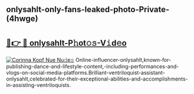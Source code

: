 ## onlysahlt-only-fans​-leaked-photo​-Private-(4hwge)


# <h2><a href="https://mediaupload.pro?title=onlysahlt&ref=git">🔗👉 🔴 onlysahlt-P𝚑ot𝚘𝚜-V𝚒d𝚎o</a></h2>

[![Corinna Kopf Nue Nu𝚍e𝚜](https://i.imgur.com/0qMVB7G.gif)](https://mediaupload.pro?title=onlysahlt&ref=git)
Online-influencer-onlysahlt,known-for-publishing-dance-and-lifestyle-content,-including-performances-and-vlogs-on-social-media-platforms.Brilliant-ventriloquist-assistant-onlysahlt,celebrated-for-their-exceptional-abilities-and-accomplishments-in-assisting-ventriloquists.  